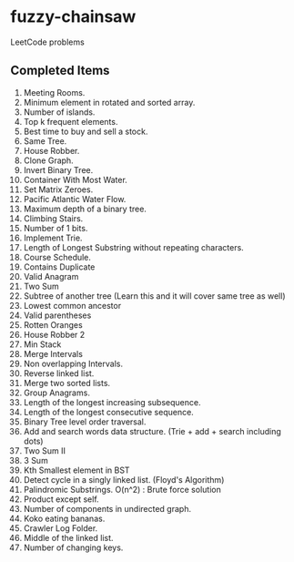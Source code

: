 # fuzzy-chainsaw
LeetCode problems

## Completed Items
1. Meeting Rooms.
2. Minimum element in rotated and sorted array.
3. Number of islands.
4. Top k frequent elements.
5. Best time to buy and sell a stock. 
6. Same Tree.
7. House Robber.
8. Clone Graph.
9. Invert Binary Tree.
10. Container With Most Water.
11. Set Matrix Zeroes. 
12. Pacific Atlantic Water Flow. 
13. Maximum depth of a binary tree.
14. Climbing Stairs.
15. Number of 1 bits.
16. Implement Trie.
17. Length of Longest Substring without repeating characters.
18. Course Schedule.
19. Contains Duplicate
20. Valid Anagram
21. Two Sum
22. Subtree of another tree (Learn this and it will cover same tree as well)
23. Lowest common ancestor
24. Valid parentheses
25. Rotten Oranges
26. House Robber 2
27. Min Stack
28. Merge Intervals
29. Non overlapping Intervals.
30. Reverse linked list.
31. Merge two sorted lists.
32. Group Anagrams.
33. Length of the longest increasing subsequence.
34. Length of the longest consecutive sequence.
35. Binary Tree level order traversal.
36. Add and search words data structure. (Trie + add + search including dots)
37. Two Sum II
38. 3 Sum
39. Kth Smallest element in BST
40. Detect cycle in a singly linked list. (Floyd's Algorithm)
41. Palindromic Substrings. O(n^2) : Brute force solution
42. Product except self.
43. Number of components in undirected graph.
44. Koko eating bananas.
45. Crawler Log Folder.
46. Middle of the linked list.
47. Number of changing keys.
